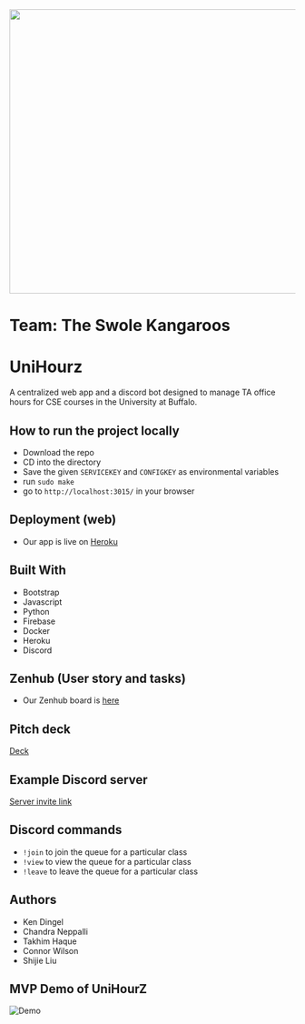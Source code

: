 <img src="https://i.imgur.com/ldcZoXe.png" height="500" width="600">

# Team: The Swole Kangaroos
# UniHourz
A centralized web app and a discord bot designed to manage TA office hours for CSE courses in the University at Buffalo.

## How to run the project locally
- Download the repo
- CD into the directory
- Save the given `SERVICEKEY` and `CONFIGKEY` as environmental variables
- run `sudo make`
- go to `http://localhost:3015/` in your browser

## Deployment (web)
- Our app is live on [Heroku](https://cse442-office-hours-app.herokuapp.com/)

## Built With
- Bootstrap
- Javascript
- Python
- Firebase
- Docker
- Heroku
- Discord 

## Zenhub (User story and tasks) 
- Our Zenhub board is [here](https://app.zenhub.com/workspaces/cse-442-6130d481f9bb7b0013b8ca05/board)

## Pitch deck
[Deck](https://docs.google.com/presentation/d/15t5HlFxzxkASUjo7UZP5Qb5DgPv2G1vhREACfDNct0k/edit#slide=id.g104dd048226_1_17)

## Example Discord server
[Server invite link](https://discord.gg/kWQEsCaQ3N)

## Discord commands
- `!join` to join the queue for a particular class
- `!view` to view the queue for a particular class
- `!leave` to leave the queue for a particular class


## Authors
- Ken Dingel
- Chandra Neppalli 
- Takhim Haque
- Connor Wilson
- Shijie Liu

## MVP Demo of UniHourZ
![Demo](https://i.imgur.com/95na0st.gif)